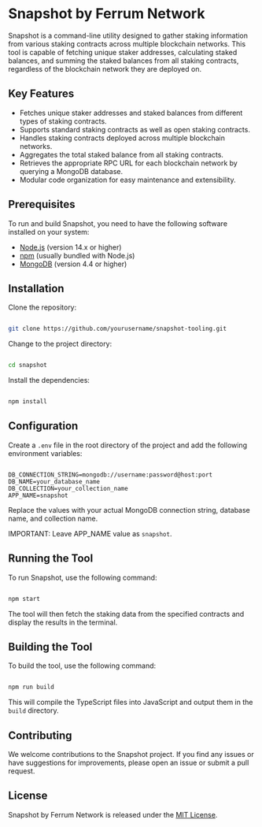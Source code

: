 Snapshot by Ferrum Network
==================================

Snapshot is a command-line utility designed to gather staking information from various staking contracts across multiple blockchain networks. This tool is capable of fetching unique staker addresses, calculating staked balances, and summing the staked balances from all staking contracts, regardless of the blockchain network they are deployed on.

Key Features
------------

-   Fetches unique staker addresses and staked balances from different types of staking contracts.
-   Supports standard staking contracts as well as open staking contracts.
-   Handles staking contracts deployed across multiple blockchain networks.
-   Aggregates the total staked balance from all staking contracts.
-   Retrieves the appropriate RPC URL for each blockchain network by querying a MongoDB database.
-   Modular code organization for easy maintenance and extensibility.

Prerequisites
-------------

To run and build Snapshot, you need to have the following software installed on your system:

-   [Node.js](https://nodejs.org/en/download/) (version 14.x or higher)
-   [npm](https://www.npmjs.com/get-npm) (usually bundled with Node.js)
-   [MongoDB](https://www.mongodb.com/try/download/community) (version 4.4 or higher)

Installation
------------

Clone the repository:

```sh

git clone https://github.com/yourusername/snapshot-tooling.git
```

Change to the project directory:

```sh

cd snapshot
```

Install the dependencies:

```sh

npm install
```

Configuration
-------------

Create a `.env` file in the root directory of the project and add the following environment variables:

```dotenv

DB_CONNECTION_STRING=mongodb://username:password@host:port
DB_NAME=your_database_name
DB_COLLECTION=your_collection_name
APP_NAME=snapshot
```

Replace the values with your actual MongoDB connection string, database name, and collection name. 

IMPORTANT: Leave APP_NAME value as `snapshot`.

Running the Tool
----------------

To run Snapshot, use the following command:

```sh

npm start
```

The tool will then fetch the staking data from the specified contracts and display the results in the terminal.

Building the Tool
-----------------

To build the tool, use the following command:

```sh

npm run build
```

This will compile the TypeScript files into JavaScript and output them in the `build` directory.

Contributing
------------

We welcome contributions to the Snapshot project. If you find any issues or have suggestions for improvements, please open an issue or submit a pull request.

License
-------

Snapshot by Ferrum Network is released under the [MIT License](./LICENSE).